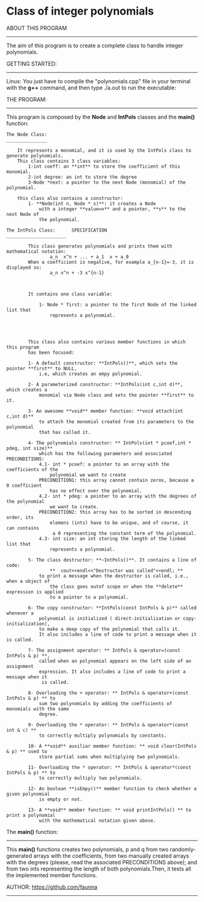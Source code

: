 
# Class of integer polynomials



ABOUT THIS PROGRAM
__________________

The aim of this program is to create a complete class to handle integer polynomials.



GETTING STARTED:
________________

Linux: You just have to compile the "polynomials.cpp" file in your terminal with the **g++** 
	command, and then type ./a.out to run the executable: 


THE PROGRAM:
____________

This program is composed by the **Node** and **IntPols** classes and the **main()** function:

	The Node Class:
	_______________

		It represents a monomial, and it is used by the IntPols class to generate polynomials.
		This class contains 3 class variables:
			1-int coeff: an **int** to store the coefficient of this monomial.
			2-int degree: an int to store the degree
			3-Node *next: a pointer to the next Node (monomial) of the polynomial.
	
		this class also contains a constructor:
			1- **Node(int n, Node * s)**: it creates a Node
				with a integer **value=n** and a pointer, **s** to the next Node of
				the polynomial.

	The IntPols Class: 		SPECIFICATION
	______________________

			This class generates polynomials and prints them with mathematical notation:
					a_n  x^n + ... + a_1  x + a_0
			When a coefficient is negative, for example a_{n-1}=-3, it is displayed so:
					a_n x^n + -3 x^{n-1}
				


			It contains one class variable:

				1- Node * first: a pointer to the first Node of the linked list that 
					represents a polynomial.
				


		
			This class also contains various member functions in which this program 
			has been focused:
			
			1- A default constructor: **IntPols()**, which sets the pointer **first** to NULL,
				i.e, which creates an empy polynomial.

			2- A parameterized constructor: **IntPols(int c,int d)**, which creates a
				monomial via Node class and sets the pointer **first** to it.

			3- An awesome **void** member function: **void attach(int c,int d)**
				to attach the monomial created from its parameters to the polynomial
				that has called it.

			4- The polynomials constructor: ** IntPols(int * pcoef,int * pdeg, int size)**
				which has the following parameters and associated PRECONDITIONS:
				4.1- int * pcoef: a pointer to an array with the coefficients of the
					polynomial we want to create
				PRECONDITION1: this array cannot contain zeros, because a 0 coefficient
					has no effect over the polynomial.
				4.2- int * pdeg: a pointer to an array with the degrees of the polynomial
					we want to create.
				PRECONDITION2: this array has to be sorted in descending order, its
					elemens (ints) have to be unique, and of course, it can contains 
					 a 0 representing the constant term of the polynomial.
				4.3- int size: an int storing the length of the linked list that 
					represents a polynomial.
			
			5- The class destructor: **~IntPols()**. It contains a line of code:
				    **  cout<<endl<<"Destructor was called"<<endl; **			
				to print a message when the destructor is called, i.e.,  when a object of
			        the class goes outof scope or when the **delete** expression is applied
			        to a pointer to a polynomial.
			
			6- The copy constructor: **IntPols(const IntPols & p)** called whenever a			
				polynomial is initialized ( direct-initialization or copy-initialization), 
				to make a deep copy of the polynomial that calls it.
				It also includes a line of code to print a message when it is called.
		
			7- The assignment operator: ** IntPols & operator=(const IntPols & p) **, 
				called when an polynomial appears on the left side of an assignment 
				expression. It also includes a line of code to print a message when it
				 is called. 
			
			8- Overloading the + operator: ** IntPols & operator+(const IntPols & p) ** to
				sum two polynomials by adding the coefficients of monomials with the same
				degree.
			
			9- Overloading the * operator: ** IntPols & operator*(const int & c) ** 
				to correctly multiply polynomials by constants.

			10- A **void** auxiliar member function: ** void clear(IntPols & p) ** used to
				store partial sums when multiplying two polynomials.

			11- Overloading the * operator: ** IntPols & operator*(const IntPols & p) ** to
				to correctly multiply two polynomials.

			12- An boolean **isEmpy()** member function to check whether a given polynomial 
				is empty or not.

			13- A **void** member function: ** void printIntPols() ** to print a polynomial 
				with the mathematical notation given above.


			

The **main()** function:
________________________

This **main()** functions creates two polynomials, p and q from two randomly-generated arrays with the coefficients, from two manually created arrays with the degrees (please, read the associated PRECONDITIONS above); and from two ints representing the length of both polynomials.Then, it tests all the implemented member functions.
		

AUTHOR: https://github.com/faunna
___________________________________










